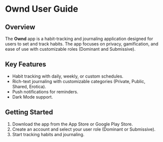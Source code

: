 # Ownd User Guide

## Overview
The **Ownd** app is a habit-tracking and journaling application designed for users to set and track habits. The app focuses on privacy, gamification, and ease of use with customizable roles (Dominant and Submissive).

## Key Features
- Habit tracking with daily, weekly, or custom schedules.
- Rich-text journaling with customizable categories (Private, Public, Shared, Erotica).
- Push notifications for reminders.
- Dark Mode support.

## Getting Started
1. Download the app from the App Store or Google Play Store.
2. Create an account and select your user role (Dominant or Submissive).
3. Start tracking habits and journaling.
